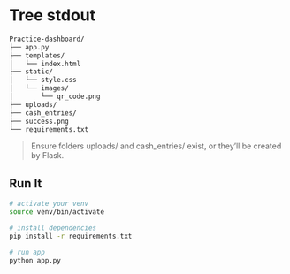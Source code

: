 # Tree stdout

```bash
Practice-dashboard/
├── app.py
├── templates/
│   └── index.html
├── static/
│   └── style.css
│   └── images/
│       └── qr_code.png
├── uploads/
├── cash_entries/
├── success.png
└── requirements.txt
```

> Ensure folders uploads/ and cash_entries/ exist, or they’ll be created by Flask.

## Run It

```bash
# activate your venv
source venv/bin/activate

# install dependencies
pip install -r requirements.txt

# run app
python app.py
```

